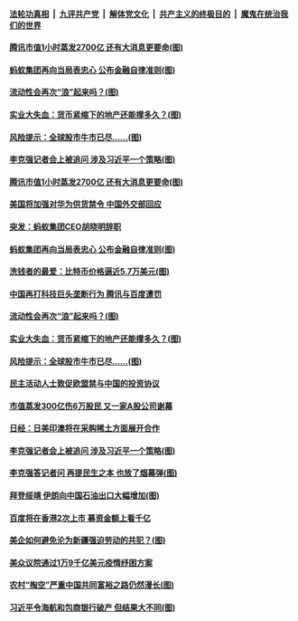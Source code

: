 ####  [法轮功真相](../../../../basic/blob/master/README.md?t=03130201) &nbsp;|&nbsp; [九评共产党](../../../../9ping.md/blob/master/README.md?t=03130201) &nbsp;|&nbsp; [解体党文化](../../../../jtdwh.md/blob/master/README.md?t=03130201)  &nbsp;|&nbsp; [共产主义的终极目的](../../../../gczydzjmd.md/blob/master/README.md?t=03130201) &nbsp;|&nbsp; [魔鬼在统治我们的世界](../../../../mgztzwmdsj.md/blob/master/README.md?t=03130201) 

#### [腾讯市值1小时蒸发2700亿 还有大消息更要命(图)](../pages/p5/965363.md?t=03130201) 

#### [蚂蚁集团再向当局表忠心 公布金融自律准则(图)](../pages/p5/965352.md?t=03130201) 

#### [流动性会再次“浪”起来吗？(图)](../pages/p5/965301.md?t=03130201) 

#### [实业大失血：货币紧缩下的地产还能撑多久？(图)](../pages/p5/965306.md?t=03130201) 

#### [风险提示：全球股市牛市已尽……(图)](../pages/p5/965294.md?t=03130201) 

#### [李克强记者会上被追问 涉及习近平一个策略(图)](../pages/p5/965253.md?t=03130201) 

#### [腾讯市值1小时蒸发2700亿 还有大消息更要命(图)](../pages/p5/965363.md?t=03130201) 

#### [美国将加强对华为供货禁令 中国外交部回应](../pages/p5/965357.md?t=03130201) 

#### [突发：蚂蚁集团CEO胡晓明辞职](../pages/p5/965356.md?t=03130201) 

#### [蚂蚁集团再向当局表忠心 公布金融自律准则(图)](../pages/p5/965352.md?t=03130201) 

#### [洗钱者的最爱：比特币价格逼近5.7万美元(图)](../pages/p5/965309.md?t=03130201) 

#### [中国再打科技巨头垄断行为 腾讯与百度遭罚](../pages/p5/965347.md?t=03130201) 

#### [流动性会再次“浪”起来吗？(图)](../pages/p5/965301.md?t=03130201) 

#### [实业大失血：货币紧缩下的地产还能撑多久？(图)](../pages/p5/965306.md?t=03130201) 

#### [风险提示：全球股市牛市已尽……(图)](../pages/p5/965294.md?t=03130201) 

#### [民主活动人士敦促欧盟禁与中国的投资协议](../pages/p5/965270.md?t=03130201) 

#### [市值蒸发300亿伤6万股民 又一家A股公司谢幕](../pages/p5/965257.md?t=03130201) 

#### [日经：日美印澳将在采购稀土方面展开合作](../pages/p5/965255.md?t=03130201) 

#### [李克强记者会上被追问 涉及习近平一个策略(图)](../pages/p5/965253.md?t=03130201) 

#### [李克强答记者问 再提民生之本 也放了烟幕弹(图)](../pages/p5/965239.md?t=03130201) 

#### [拜登绥靖 伊朗向中国石油出口大幅增加(图)](../pages/p5/965164.md?t=03130201) 

#### [百度将在香港2次上市 募资金额上看千亿](../pages/p5/965233.md?t=03130201) 

#### [美企如何避免沦为新疆强迫劳动的共犯？(图)](../pages/p5/965174.md?t=03130201) 

#### [美众议院通过1万9千亿美元疫情纾困方案](../pages/p5/965172.md?t=03130201) 

#### [农村“掏空”严重中国共同富裕之路仍然漫长(图)](../pages/p5/965168.md?t=03130201) 

#### [习近平令海航和包商银行破产 但结果大不同(图)](../pages/p5/965157.md?t=03130201) 

